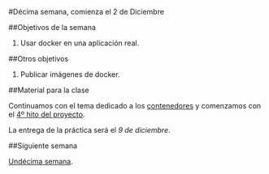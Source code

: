 #Décima semana, comienza el 2 de Diciembre

##Objetivos de la semana

1. Usar docker en una aplicación real. 


##Otros objetivos

1. Publicar imágenes de docker. 

##Material para la clase

Continuamos con el tema dedicado a los
[contenedores](http://jj.github.io/IV/documentos/temas/Contenedores) y comenzamos con el [4º hito del proyecto](http://jj.github.io/IV/documentos/practicas/4.Docker).

La entrega de la práctica será el *9 de diciembre*. 

##Siguiente semana

[Undécima semana](11-semana.md). 
